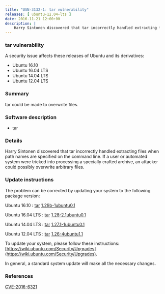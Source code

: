 ```yaml
---
title: "USN-3132-1: tar vulnerability"
releases: [ ubuntu-12.04-lts ]
date: 2016-11-21 12:00:00
description: |
    Harry Sintonen discovered that tar incorrectly handled extracting files when path names are specified on the command line. If a user or automated system were tricked into processing a specially crafted archive, an attacker could possibly overwrite arbitrary files. 
--- 
```

 
### tar vulnerability

A security issue affects these releases of Ubuntu and its derivatives:

* Ubuntu 16.10
* Ubuntu 16.04 LTS
* Ubuntu 14.04 LTS
* Ubuntu 12.04 LTS

### Summary

tar could be made to overwrite files. 

### Software description

* tar 

### Details

Harry Sintonen discovered that tar incorrectly handled extracting files when path names are specified on the command line. If a user or automated system were tricked into processing a specially crafted archive, an attacker could possibly overwrite arbitrary files. 

### Update instructions

The problem can be corrected by updating your system to the following package version:

Ubuntu 16.10
 : [tar](https://launchpad.net/ubuntu/+source/tar) <span> [1.29b-1ubuntu0.1](https://launchpad.net/ubuntu/+source/tar/1.29b-1ubuntu0.1) </span> 

Ubuntu 16.04 LTS
 : [tar](https://launchpad.net/ubuntu/+source/tar) <span> [1.28-2.1ubuntu0.1](https://launchpad.net/ubuntu/+source/tar/1.28-2.1ubuntu0.1) </span> 

Ubuntu 14.04 LTS
 : [tar](https://launchpad.net/ubuntu/+source/tar) <span> [1.27.1-1ubuntu0.1](https://launchpad.net/ubuntu/+source/tar/1.27.1-1ubuntu0.1) </span> 

Ubuntu 12.04 LTS
 : [tar](https://launchpad.net/ubuntu/+source/tar) <span> [1.26-4ubuntu1.1](https://launchpad.net/ubuntu/+source/tar/1.26-4ubuntu1.1) </span> 

To update your system, please follow these instructions: [https://wiki.ubuntu.com/Security/Upgrades](https://wiki.ubuntu.com/Security/Upgrades).

In general, a standard system update will make all the necessary changes. 

### References

 [CVE-2016-6321](http://people.ubuntu.com/~ubuntu-security/cve/CVE-2016-6321)
 
